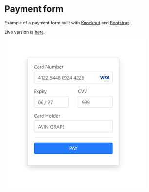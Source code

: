 # Payment form

Example of a payment form built with [Knockout](https://knockoutjs.com/) and [Bootstrap](https://getbootstrap.com/). 

Live version is [here](https://avin.github.io/ko-payment-form).

[![preview](./additional/preview.png)](https://avin.github.io/ko-payment-form)

